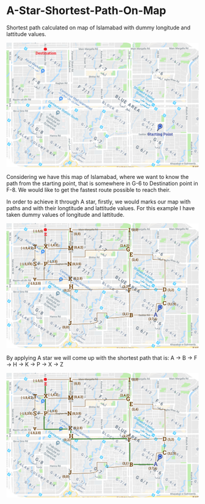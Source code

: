 # A-Star-Shortest-Path-On-Map
Shortest path calculated on map of Islamabad with dummy longitude and lattitude values.

![alt text](https://github.com/WajeehaJamil/A-Star-Shortest-Path-On-Map/blob/master/1.png)


Considering we have this map of Islamabad, where we want to know the path from the starting point, that is somewhere in G-6 to Destination point in F-8. We would like to get the fastest route possible to reach their.

In order to achieve it through A star, firstly, we would marks our map with paths and with their longtitude and lattitude values. For this example I have taken dummy values of longitude and lattitude.

![alt text](https://github.com/WajeehaJamil/A-Star-Shortest-Path-On-Map/blob/master/4.png)

By applying A star we will come up with the shortest path that is: A -> B -> F -> H -> K -> P -> X -> Z

![alt text](https://github.com/WajeehaJamil/A-Star-Shortest-Path-On-Map/blob/master/3.png)

